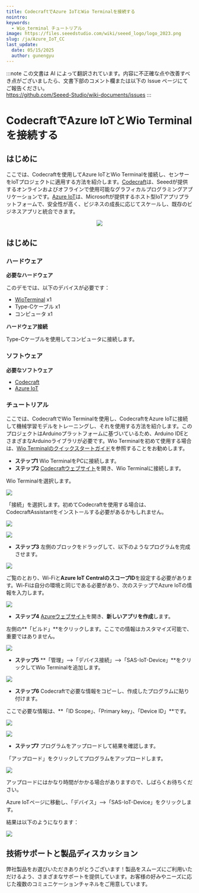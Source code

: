 ```yaml
---
title: CodecraftでAzure IoTとWio Terminalを接続する
nointro:
keywords:
  - Wio_terminal チュートリアル
image: https://files.seeedstudio.com/wiki/seeed_logo/logo_2023.png
slug: /ja/Azure_IoT_CC
last_update:
  date: 05/15/2025
  author: gunengyu
---
```

:::note
この文書は AI によって翻訳されています。内容に不正確な点や改善すべき点がございましたら、文書下部のコメント欄または以下の Issue ページにてご報告ください。  
https://github.com/Seeed-Studio/wiki-documents/issues
:::

# CodecraftでAzure IoTとWio Terminalを接続する

## はじめに

ここでは、Codecraftを使用してAzure IoTとWio Terminalを接続し、センサーをIoTプロジェクトに適用する方法を紹介します。[Codecraft](https://ide.tinkergen.com/)は、Seeedが提供するオンラインおよびオフラインで使用可能なグラフィカルプログラミングアプリケーションです。[Azure IoT](https://apps.azureiotcentral.com/)は、Microsoftが提供するホスト型IoTアプリプラットフォームで、安全性が高く、ビジネスの成長に応じてスケールし、既存のビジネスアプリと統合できます。

<div align="center"><img src="https://files.seeedstudio.com/wiki/CCandAzure/jihe.png" /></div>

## はじめに

### ハードウェア

**必要なハードウェア**

このデモでは、以下のデバイスが必要です：

- [WioTerminal](https://www.seeedstudio.com/Wio-Terminal-p-4509.html) x1
- Type-Cケーブル x1
- コンピュータ x1

**ハードウェア接続**

Type-Cケーブルを使用してコンピュータに接続します。

### ソフトウェア

**必要なソフトウェア**

- [Codecraft](https://ide.tinkergen.com/)
- [Azure IoT](https://apps.azureiotcentral.com/)

### チュートリアル

ここでは、CodecraftでWio Terminalを使用し、CodecraftをAzure IoTに接続して機械学習モデルをトレーニングし、それを使用する方法を紹介します。このプロジェクトはArduinoプラットフォームに基づいているため、Arduino IDEとさまざまなArduinoライブラリが必要です。Wio Terminalを初めて使用する場合は、[Wio Terminalのクイックスタートガイド](https://wiki.seeedstudio.com/Wio-Terminal-Getting-Started/)を参照することをお勧めします。

- **ステップ1** Wio TerminalをPCに接続します。
- **ステップ2** [Codecraftウェブサイト](https://ide.tinkergen.com/)を開き、Wio Terminalに接続します。

Wio Terminalを選択します。

![](https://files.seeedstudio.com/wiki/CCandAzure/cc1.png)

「接続」を選択します。初めてCodecraftを使用する場合は、CodecraftAssistantをインストールする必要があるかもしれません。

![](https://files.seeedstudio.com/wiki/CCandAzure/cc2.png)

![](https://files.seeedstudio.com/wiki/CCandAzure/cc3.png)

- **ステップ3** 左側のブロックをドラッグして、以下のようなプログラムを完成させます。

![](https://files.seeedstudio.com/wiki/CCandAzure/cc5.png)

ご覧のとおり、Wi-Fiと**Azure IoT CentralのスコープID**を設定する必要があります。Wi-Fiは自分の環境と同じである必要があり、次のステップでAzure IoTの情報を入力します。

![](https://files.seeedstudio.com/wiki/CCandAzure/cc6.png)

- **ステップ4** [Azureウェブサイト](https://ide.tinkergen.com/)を開き、**新しいアプリを作成**します。

左側の**「ビルド」**をクリックします。ここでの情報はカスタマイズ可能で、重要ではありません。

![](https://files.seeedstudio.com/wiki/CCandAzure/az.png)

- **ステップ5** **「管理」-->「デバイス接続」-->「SAS-IoT-Device」**をクリックしてWio Terminalを追加します。

![](https://files.seeedstudio.com/wiki/CCandAzure/az3.png)

- **ステップ6** Codecraftで必要な情報をコピーし、作成したプログラムに貼り付けます。

ここで必要な情報は、**「ID Scope」、「Primary key」、「Device ID」**です。

![](https://files.seeedstudio.com/wiki/CCandAzure/az5.png)

![](https://files.seeedstudio.com/wiki/CCandAzure/az6.png)

- **ステップ7** プログラムをアップロードして結果を確認します。

「アップロード」をクリックしてプログラムをアップロードします。

![](https://files.seeedstudio.com/wiki/CCandAzure/ccaz4.png)

アップロードにはかなり時間がかかる場合がありますので、しばらくお待ちください。

Azure IoTページに移動し、「デバイス」-->「SAS-IoT-Device」をクリックします。

結果は以下のようになります：

![](https://files.seeedstudio.com/wiki/CCandAzure/ccaz5.png)

## 技術サポートと製品ディスカッション

弊社製品をお選びいただきありがとうございます！製品をスムーズにご利用いただけるよう、さまざまなサポートを提供しています。お客様の好みやニーズに応じた複数のコミュニケーションチャネルをご用意しています。

<div class="button_tech_support_container">
<a href="https://forum.seeedstudio.com/" class="button_forum"></a> 
<a href="https://www.seeedstudio.com/contacts" class="button_email"></a>
</div>

<div class="button_tech_support_container">
<a href="https://discord.gg/eWkprNDMU7" class="button_discord"></a> 
<a href="https://github.com/Seeed-Studio/wiki-documents/discussions/69" class="button_discussion"></a>
</div>